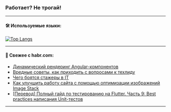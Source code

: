 ### Работает? Не трогай!

---
<!--
#### 🛠️ Technical stack:

![Java](https://img.shields.io/badge/Java-informational?logo=Oracle&style=flat&logoColor=white&color=FF4500)
![Kotlin](https://img.shields.io/badge/Kotlin-informational?logo=Kotlin&style=flat&logoColor=white&color=774D97)
![TS](https://img.shields.io/badge/TypeScript-informational?logo=typeScript&style=flat&logoColor=black&color=017acc)
![Python](https://img.shields.io/badge/Python-informational?logo=Python&style=flat&logoColor=black&color=ffdd54) <br>
![Spring](https://img.shields.io/badge/Spring-informational?logo=Spring&style=flat&logoColor=white&color=6DB33F) 
![SpringBoot](https://img.shields.io/badge/SpringBoot-informational?logo=SpringBoot&style=flat&logoColor=white&color=6DB33F)
![Nest](https://img.shields.io/badge/NestJS-informational?logo=NestJS&style=flat&logoColor=white&color=E0234E) 
![NodeJS](https://img.shields.io/badge/NodeJS-informational?logo=node.js&style=flat&logoColor=white&color=70A760)<br>
![PostgreSQL](https://img.shields.io/badge/PostgreSQL-informational?logo=PostgreSQL&style=flat&logoColor=white&color=DAA520)
![MongoDB](https://img.shields.io/badge/MongoDB-informational?logo=MongoDB&style=flat&logoColor=white&color=870000)
![Apache](https://img.shields.io/badge/Apache-informational?logo=apache&style=flat&logoColor=white&color=f74e28)

___ 
-->

#### 🛠️ Используемые языки:

[![Top Langs](https://github-readme-stats-u2qms2cxw-advtsettinggmailcoms-projects.vercel.app/api/top-langs/?username=zloylis&langs_count=10&hide_title=true&title_color=e6edf3&size_weight=0.5&count_weight=0.5&layout=compact&hide_progress=true&hide_border=true&theme=dracula)](https://github.com/zloylis)

<!---


####  :octocat:&nbsp;&nbsp; Статистика:

![GitHub stats](https://github-readme-stats-u2qms2cxw-advtsettinggmailcoms-projects.vercel.app/api?username=zloylis&show_icons=true&hide_border=true&theme=dracula&title_color=e6edf3&include_all_commits=true&count_private=true&hide_rank=false&hide_title=true&rank_icon=github)
-->
---

#### 💬 Свежее с habr.com:

<!-- BLOG-POST-LIST:START -->
- [Динамический рендеринг Angular-компонентов](https://habr.com/ru/companies/tbank/articles/836036/?utm_source=habrahabr&utm_medium=rss&utm_campaign=836036)
- [Вредные советы, как приходить с вопросами к техлиду](https://habr.com/ru/companies/alfa/articles/830350/?utm_source=habrahabr&utm_medium=rss&utm_campaign=830350)
- [Чего боятся стажеры в IT](https://habr.com/ru/articles/836258/?utm_source=habrahabr&utm_medium=rss&utm_campaign=836258)
- [Как улучшить работу сайта с помощью оптимизации изображений Image Stack](https://habr.com/ru/companies/selectel/articles/835992/?utm_source=habrahabr&utm_medium=rss&utm_campaign=835992)
- [[Перевод] Полный гайд по тестированию на Flutter. Часть 9: Best practices написания Unit-тестов](https://habr.com/ru/articles/836226/?utm_source=habrahabr&utm_medium=rss&utm_campaign=836226)
<!-- BLOG-POST-LIST:END -->

---

